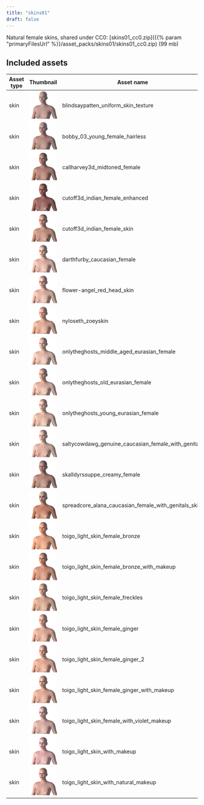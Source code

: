 ```yaml
---
title: "skins01"
draft: false
---
```


Natural female skins, shared under CC0: [skins01_cc0.zip]({{% param "primaryFilesUrl" %}}/asset_packs/skins01/skins01_cc0.zip) (99 mb)


## Included assets

| Asset type | Thumbnail | Asset name | Author | Source | License |
| ---------- | --------- | ---------- | ------ | ------ | ------- |
| skin | ![blindsaypatten_uniform_skin_texture.png](blindsaypatten_uniform_skin_texture.png) | blindsaypatten_uniform_skin_texture | blindsaypatten | [asset repo](http://www.makehumancommunity.org/node/743) | CC0 |
| skin | ![bobby_03_young_female_hairless.png](bobby_03_young_female_hairless.png) | bobby_03_young_female_hairless | bobby_03 | [asset repo](http://www.makehumancommunity.org/node/2346) | CC0 |
| skin | ![callharvey3d_midtoned_female.png](callharvey3d_midtoned_female.png) | callharvey3d_midtoned_female | callharvey3d | [asset repo](http://www.makehumancommunity.org/node/802) | CC0 |
| skin | ![cutoff3d_indian_female_enhanced.png](cutoff3d_indian_female_enhanced.png) | cutoff3d_indian_female_enhanced | CutOff3D | [asset repo](http://www.makehumancommunity.org/node/3017) | CC0 |
| skin | ![cutoff3d_indian_female_skin.png](cutoff3d_indian_female_skin.png) | cutoff3d_indian_female_skin | CutOff3D | [asset repo](http://www.makehumancommunity.org/node/3013) | CC0 |
| skin | ![darthfurby_caucasian_female.png](darthfurby_caucasian_female.png) | darthfurby_caucasian_female | darthfurby | [asset repo](http://www.makehumancommunity.org/node/1549) | CC0 |
| skin | ![flower-angel_red_head_skin.png](flower-angel_red_head_skin.png) | flower-angel_red_head_skin | flower-angel | [asset repo](http://www.makehumancommunity.org/node/1933) | CC0 |
| skin | ![nyloseth_zoeyskin.png](nyloseth_zoeyskin.png) | nyloseth_zoeyskin | Nyloseth | [asset repo](http://www.makehumancommunity.org/node/1914) | CC0 |
| skin | ![onlytheghosts_middle_aged_eurasian_female.png](onlytheghosts_middle_aged_eurasian_female.png) | onlytheghosts_middle_aged_eurasian_female | OnlyTheGhosts | [asset repo](http://www.makehumancommunity.org/node/1579) | CC0 |
| skin | ![onlytheghosts_old_eurasian_female.png](onlytheghosts_old_eurasian_female.png) | onlytheghosts_old_eurasian_female | OnlyTheGhosts | [asset repo](http://www.makehumancommunity.org/node/1580) | CC0 |
| skin | ![onlytheghosts_young_eurasian_female.png](onlytheghosts_young_eurasian_female.png) | onlytheghosts_young_eurasian_female | OnlyTheGhosts | [asset repo](http://www.makehumancommunity.org/node/1578) | CC0 |
| skin | ![saltycowdawg_genuine_caucasian_female_with_genitals.png](saltycowdawg_genuine_caucasian_female_with_genitals.png) | saltycowdawg_genuine_caucasian_female_with_genitals | saltycowdawg | [asset repo](http://www.makehumancommunity.org/node/2024) | CC0 |
| skin | ![skalldyrssuppe_creamy_female.png](skalldyrssuppe_creamy_female.png) | skalldyrssuppe_creamy_female | skalldyrssuppe | [asset repo](http://www.makehumancommunity.org/node/935) | CC0 |
| skin | ![spreadcore_alana_caucasian_female_with_genitals_skin.png](spreadcore_alana_caucasian_female_with_genitals_skin.png) | spreadcore_alana_caucasian_female_with_genitals_skin | spreadcore | [asset repo](http://www.makehumancommunity.org/node/3113) | CC0 |
| skin | ![toigo_light_skin_female_bronze.png](toigo_light_skin_female_bronze.png) | toigo_light_skin_female_bronze | MargaretToigo | [asset repo](http://www.makehumancommunity.org/node/1133) | CC0 |
| skin | ![toigo_light_skin_female_bronze_with_makeup.png](toigo_light_skin_female_bronze_with_makeup.png) | toigo_light_skin_female_bronze_with_makeup | MargaretToigo | [asset repo](http://www.makehumancommunity.org/node/1129) | CC0 |
| skin | ![toigo_light_skin_female_freckles.png](toigo_light_skin_female_freckles.png) | toigo_light_skin_female_freckles | MargaretToigo | [asset repo](http://www.makehumancommunity.org/node/1134) | CC0 |
| skin | ![toigo_light_skin_female_ginger.png](toigo_light_skin_female_ginger.png) | toigo_light_skin_female_ginger | MargaretToigo | [asset repo](http://www.makehumancommunity.org/node/1130) | CC0 |
| skin | ![toigo_light_skin_female_ginger_2.png](toigo_light_skin_female_ginger_2.png) | toigo_light_skin_female_ginger_2 | MargaretToigo | [asset repo](http://www.makehumancommunity.org/node/1132) | CC0 |
| skin | ![toigo_light_skin_female_ginger_with_makeup.png](toigo_light_skin_female_ginger_with_makeup.png) | toigo_light_skin_female_ginger_with_makeup | MargaretToigo | [asset repo](http://www.makehumancommunity.org/node/1131) | CC0 |
| skin | ![toigo_light_skin_female_with_violet_makeup.png](toigo_light_skin_female_with_violet_makeup.png) | toigo_light_skin_female_with_violet_makeup | MargaretToigo | [asset repo](http://www.makehumancommunity.org/node/1126) | CC0 |
| skin | ![toigo_light_skin_with_makeup.png](toigo_light_skin_with_makeup.png) | toigo_light_skin_with_makeup | MargaretToigo | [asset repo](http://www.makehumancommunity.org/node/1116) | CC0 |
| skin | ![toigo_light_skin_with_natural_makeup.png](toigo_light_skin_with_natural_makeup.png) | toigo_light_skin_with_natural_makeup | MargaretToigo | [asset repo](http://www.makehumancommunity.org/node/1125) | CC0 |
